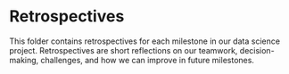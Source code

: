 # Retrospectives

This folder contains retrospectives for each milestone in our data science project.
Retrospectives are short reflections on our teamwork, decision-making, challenges,
and how we can improve in future milestones.
